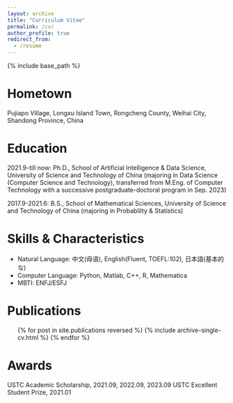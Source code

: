 ```yaml
---
layout: archive
title: "Curriculum Vitae"
permalink: /cv/
author_profile: true
redirect_from:
  - /resume
---
```


{% include base_path %}

Hometown
======
Pujiapo Village, Longxu Island Town, Rongcheng County, Weihai City, Shandong Province, China

Education
======
2021.9-till now: Ph.D., School of Artificial Intelligence & Data Science, University of Science and Technology of China (majoring in Data Science (Computer Science and Technology), transferred from M.Eng. of Computer Technology with a successive postgraduate-doctoral program in Sep. 2023)

2017.9-2021.6: B.S., School of Mathematical Sciences, University of Science and Technology of China (majoring in Probablilty & Statistics)
  
Skills & Characteristics
======
* Natural Language: 中文(母语), English(Fluent, TOEFL:102), 日本語(基本的な)
* Computer Language: Python, Matlab, C++, R, Mathematica
* MBTI: ENFJ/ESFJ

Publications
======
  <ul>{% for post in site.publications reversed %}
    {% include archive-single-cv.html %}
  {% endfor %}</ul>
  
Awards
======
USTC Academic Scholarship, 2021.09, 2022.09, 2023.09
USTC Excellent Student Prize, 2021.01
